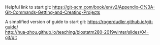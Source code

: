 Helpful link to start git:
https://git-scm.com/book/en/v2/Appendix-C%3A-Git-Commands-Getting-and-Creating-Projects

A simplified version of guide to start git:
https://rogerdudler.github.io/git-guide/ <br />
http://hua-zhou.github.io/teaching/biostatm280-2019winter/slides/04-git/git


